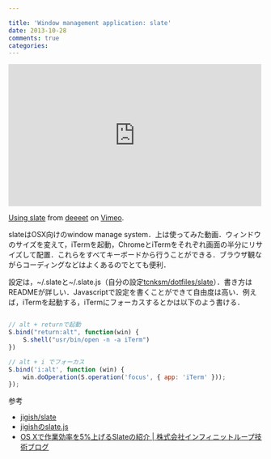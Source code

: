 ```yaml
---

title: 'Window management application: slate'
date: 2013-10-28
comments: true
categories: 
---
```

<div class="vc"><iframe src="http://player.vimeo.com/video/78074896" width="500" height="281" frameborder="0" webkitallowfullscreen mozallowfullscreen allowfullscreen></iframe></div> <p><a href="http://vimeo.com/78074896">Using slate</a> from <a href="http://vimeo.com/user5121880">deeeet</a> on <a href="https://vimeo.com">Vimeo</a>.</p>

slateはOSX向けのwindow manage system．上は使ってみた動画．ウィンドウのサイズを変えて，iTermを起動，ChromeとiTermをそれぞれ画面の半分にリサイズして配置．これらをすべてキーボードから行うことができる．ブラウザ観ながらコーディングなどはよくあるのでとても便利．

設定は，~/.slateと~/.slate.js（自分の設定[tcnksm/dotfiles/slate](https://github.com/tcnksm/dotfiles/tree/master/slate)）．書き方はREADMEが詳しい．Javascriptで設定を書くことができて自由度は高い．例えば，iTermを起動する，iTermにフォーカスするとかは以下のよう書ける．

``` javascript

// alt + returnで起動
S.bind("return:alt", function(win) {
    S.shell("usr/bin/open -n -a iTerm")
})

// alt + i でフォーカス
S.bind('i:alt', function (win) {
    win.doOperation(S.operation('focus', { app: 'iTerm' }));
});

```

参考

- [jigish/slate](https://github.com/jigish/slate)
- [jigishのslate.js](https://github.com/jigish/dotfiles/blob/master/slate.js)
- [OS Xで作業効率を5%上げるSlateの紹介 | 株式会社インフィニットループ技術ブログ](http://www.infiniteloop.co.jp/blog/2013/08/osx_slate/)

